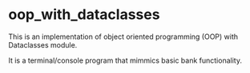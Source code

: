 # oop_with_dataclasses

This is an implementation of object oriented programming (OOP) with Dataclasses module.

It is a terminal/console program that mimmics basic bank functionality.
